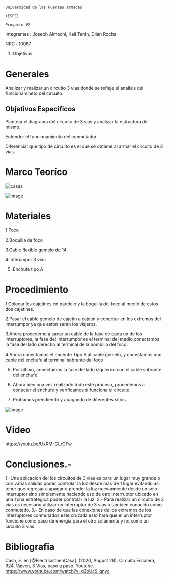                                                                          Universidad de las Fuerzas Armadas 
                                                                                      (ESPE)
                                                                                    Proyecto #2
Integrantes : Joseph Almachi, Kail Terán, Dilan Rocha

NRC : 10067

1. Objetivos


# Generales
  
Analizar y realizar un circuito 3 vias donde se refleje el analisis del funcionamineto del circuito.

##  Objetivos Especificos

Plantear el diagrama del circuito de 3 vias y analizar la estructura del mismo.

Entender el funcionamiento del conmutador 

Diferenciar que tipo de circuito es el que se obtiene al armar el circuito de 3 vias.

# Marco Teoríco 

 
![casas](https://user-images.githubusercontent.com/86561660/212775987-2af129d0-6b60-4993-ba4b-17b826c1f683.png)

 
 ![image](https://user-images.githubusercontent.com/86561660/212775258-98c93f92-2c0c-4ef2-989b-722e402fa834.png)

 # Materiales
 
1.Foco

2.Boquilla de foco 

3.Cable flexible gemelo de 14 

4.Interumpor 3 vias 

5. Enchufe tipo A 

# Procedimiento 

1.Colocar los cajetines en parelelo y la boquilla del foco al medio de estos dos cajetines.


2.Pasar el cable gemelo de cajetin a cajetin y conectar en los extremos del interrumpor ya que eston seran los viajeros.


3.Ahora procedemo a sacar un cable de la fase de cada un de los interruptores, la fase del interrumpor es el terminal del medio.conectamos la fase del lado derecho al terminal de la bombilla del foco.


4.Ahora conectamos el enchufe Tipo A al cable gemelo, y conectamos uno cable del enchufe al terminal sobrante del foco


5. Por ultimo, conectamos la fase del lado izquierdo con el cable sobrante del enchufe.


6. Ahora bien una vez realizado todo este proceso, procedemos a conectar el enchufe y verificamos si funciona el circuito.

7. Probamos prendiendo y apagando de diferentes sitios 

![image](https://user-images.githubusercontent.com/117742027/212795741-c37a4ff8-c9c9-4b2e-a6e4-46155857eda0.png)

# Video

https://youtu.be/UxRM-GLrGFw

# Conclusiones.-

1.-Una aplicacion del los circuitos de 3 vias es para un lugar muy grande o con varias salidas poder controlar la luz desde mas de 1 lugar evitando asi tener que regresar a apagar o prender la luz nuevanmente desde un solo interruptor sino simplemente haciendo uso de otro interruptor ubicado en una zona estrategica poder controlar la luz.
2.- Para realizar un circuito de 3 vias es necesario utilizar un interruptor de 3 vias o tambien conocido como conmutado.
3.- En caso de que las conexiones de los extremos de los interruptores conmutados este cruzada esto hara que el un interruptor funcione como paso de energia para el otro solamente y no como un circuito 3 vias.

# Bibliografia 

Casa, E. en [@ElectricistaenCasa]. (2020, August 28). Circuito Escalera, 924, Vaiven, 3 Vias, pasó a paso. Youtube. https://www.youtube.com/watch?v=q3oUc9_qnyc
 

